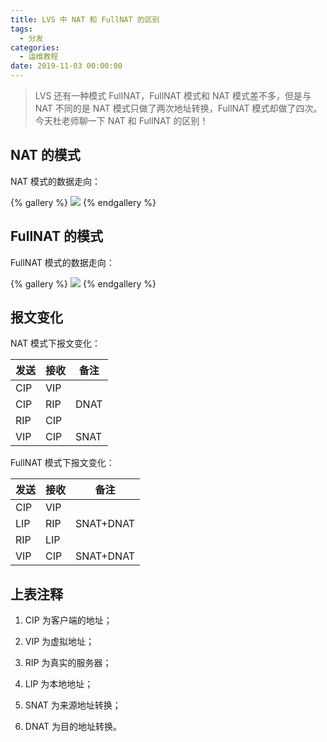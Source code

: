 ```yaml
---
title: LVS 中 NAT 和 FullNAT 的区别
tags:
  - 分发
categories:
  - 运维教程
date: 2019-11-03 00:00:00
---
```


> LVS 还有一种模式 FullNAT，FullNAT 模式和 NAT 模式差不多，但是与 NAT 不同的是 NAT 模式只做了两次地址转换，FullNAT 模式却做了四次。今天杜老师聊一下 NAT 和 FullNAT 的区别！

<!-- more -->

## NAT 的模式

NAT 模式的数据走向：

{% gallery %}
![](https://cdn.dusays.com/2019/11/116-1.jpg/1)
{% endgallery %}

## FullNAT 的模式

FullNAT 模式的数据走向：

{% gallery %}
![](https://cdn.dusays.com/2019/11/116-2.jpg/1)
{% endgallery %}

## 报文变化

NAT 模式下报文变化：

| 发送 | 接收 | 备注 |
| - | - | - |
| CIP | VIP | |
| CIP | RIP | DNAT |
| RIP | CIP | |
| VIP | CIP | SNAT |

FullNAT 模式下报文变化：

| 发送 | 接收 | 备注 |
| - | - | - |
| CIP | VIP | |
| LIP | RIP | SNAT+DNAT |
| RIP | LIP | |
| VIP | CIP | SNAT+DNAT |

## 上表注释

1. CIP 为客户端的地址；

2. VIP 为虚拟地址；

3. RIP 为真实的服务器；

4. LIP 为本地地址；

5. SNAT 为来源地址转换；

6. DNAT 为目的地址转换。
